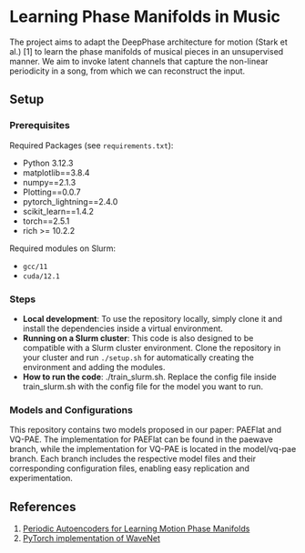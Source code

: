 # Learning Phase Manifolds in Music
The project aims to adapt the DeepPhase architecture for motion
(Stark et al.) [1] to learn the phase manifolds of musical pieces
in an unsupervised manner. We aim to invoke latent channels
that capture the non-linear periodicity in a song, from which we
can reconstruct the input. 


## Setup
### Prerequisites
Required Packages (see ```requirements.txt```):
- Python 3.12.3
- matplotlib==3.8.4
- numpy==2.1.3
- Plotting==0.0.7
- pytorch_lightning==2.4.0
- scikit_learn==1.4.2
- torch==2.5.1
- rich >= 10.2.2
  
Required modules on Slurm:
  - `gcc/11`
  - `cuda/12.1`

### Steps
- **Local development**: To use the repository locally, simply clone it and install the dependencies inside a virtual environment. 
- **Running on a Slurm cluster**: This code is also designed to be compatible with a Slurm cluster environment. Clone the repository in your cluster and run ```./setup.sh``` for automatically creating the environment and adding the modules.
- **How to run the code**: ./train_slurm.sh. Replace the config file inside train_slurm.sh with the config file for the model you want to run.

### Models and Configurations

This repository contains two models proposed in our paper: PAEFlat and VQ-PAE. The implementation for PAEFlat can be found in the paewave branch, while the implementation for VQ-PAE is located in the model/vq-pae branch. Each branch includes the respective model files and their corresponding configuration files, enabling easy replication and experimentation.


## References

1. [Periodic Autoencoders for Learning Motion Phase Manifolds](https://dl.acm.org/doi/10.1145/3528223.3530178)
2. [PyTorch implementation of WaveNet](https://github.com/vincentherrmann/pytorch-wavenet/tree/master)
